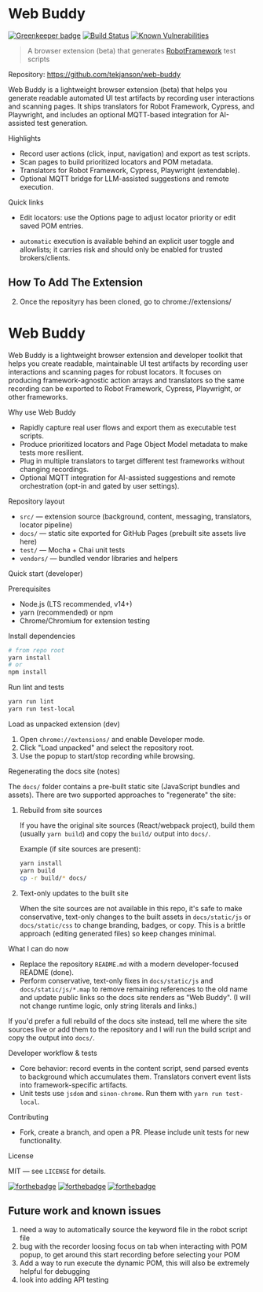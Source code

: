 # Web Buddy
[![Greenkeeper badge](https://badges.greenkeeper.io/tekjanson/WebBuddy.svg)](https://greenkeeper.io/)
[![Build Status](https://travis-ci.org/tekjanson/WebBuddy.svg?branch=master)](https://travis-ci.org/tekjanson/WebBuddy)
[![Known Vulnerabilities](https://snyk.io/test/github/tekjanson/web-buddy/badge.svg?targetFile=package.json)](https://snyk.io/test/github/tekjanson/web-buddy?targetFile=package.json)

> A browser extension (beta) that generates [RobotFramework](http://robotframework.org/) test scripts

Repository: https://github.com/tekjanson/web-buddy

Web Buddy is a lightweight browser extension (beta) that helps you generate readable automated UI test artifacts by recording user interactions and scanning pages. It ships translators for Robot Framework, Cypress, and Playwright, and includes an optional MQTT-based integration for AI-assisted test generation.

Highlights

- Record user actions (click, input, navigation) and export as test scripts.
- Scan pages to build prioritized locators and POM metadata.
- Translators for Robot Framework, Cypress, Playwright (extendable).
- Optional MQTT bridge for LLM-assisted suggestions and remote execution.

Quick links

- Edit locators: use the Options page to adjust locator priority or edit saved POM entries.

- `automatic` execution is available behind an explicit user toggle and allowlists; it carries risk and should only be enabled for trusted brokers/clients.
## How To Add The Extension
2. Once the reposityry has been cloned, go to chrome://extensions/
# Web Buddy

Web Buddy is a lightweight browser extension and developer toolkit that helps you create readable, maintainable UI test artifacts by recording user interactions and scanning pages for robust locators. It focuses on producing framework-agnostic action arrays and translators so the same recording can be exported to Robot Framework, Cypress, Playwright, or other frameworks.

Why use Web Buddy

- Rapidly capture real user flows and export them as executable test scripts.
- Produce prioritized locators and Page Object Model metadata to make tests more resilient.
- Plug in multiple translators to target different test frameworks without changing recordings.
- Optional MQTT integration for AI-assisted suggestions and remote orchestration (opt-in and gated by user settings).

Repository layout

- `src/` — extension source (background, content, messaging, translators, locator pipeline)
- `docs/` — static site exported for GitHub Pages (prebuilt site assets live here)
- `test/` — Mocha + Chai unit tests
- `vendors/` — bundled vendor libraries and helpers

Quick start (developer)

Prerequisites

- Node.js (LTS recommended, v14+)
- yarn (recommended) or npm
- Chrome/Chromium for extension testing

Install dependencies

```bash
# from repo root
yarn install
# or
npm install
```

Run lint and tests

```bash
yarn run lint
yarn run test-local
```

Load as unpacked extension (dev)

1. Open `chrome://extensions/` and enable Developer mode.
2. Click "Load unpacked" and select the repository root.
3. Use the popup to start/stop recording while browsing.

Regenerating the docs site (notes)

The `docs/` folder contains a pre-built static site (JavaScript bundles and assets). There are two supported approaches to "regenerate" the site:

1) Rebuild from site sources

	If you have the original site sources (React/webpack project), build them (usually `yarn build`) and copy the `build/` output into `docs/`.

	Example (if site sources are present):

	```bash
	yarn install
	yarn build
	cp -r build/* docs/
	```

2) Text-only updates to the built site

	When the site sources are not available in this repo, it's safe to make conservative, text-only changes to the built assets in `docs/static/js` or `docs/static/css` to change branding, badges, or copy. This is a brittle approach (editing generated files) so keep changes minimal.

What I can do now

- Replace the repository `README.md` with a modern developer-focused README (done).
- Perform conservative, text-only fixes in `docs/static/js` and `docs/static/js/*.map` to remove remaining references to the old name and update public links so the docs site renders as "Web Buddy". (I will not change runtime logic, only string literals and links.)

If you'd prefer a full rebuild of the docs site instead, tell me where the site sources live or add them to the repository and I will run the build script and copy the output into `docs/`.

Developer workflow & tests

- Core behavior: record events in the content script, send parsed events to background which accumulates them. Translators convert event lists into framework-specific artifacts.
- Unit tests use `jsdom` and `sinon-chrome`. Run them with `yarn run test-local`.

Contributing

- Fork, create a branch, and open a PR. Please include unit tests for new functionality.

License

MIT — see `LICENSE` for details.

[![forthebadge](https://forthebadge.com/images/badges/check-it-out.svg)](https://forthebadge.com)
[![forthebadge](https://forthebadge.com/images/badges/does-not-contain-msg.svg)](https://forthebadge.com)
[![forthebadge](https://forthebadge.com/images/badges/powered-by-water.svg)](https://forthebadge.com)




## Future work and known issues
1. need a way to automatically source the keyword file in the robot script file
2. bug with the recorder loosing focus on tab when interacting with POM popup, to get around this start recording before selecting your POM
3. Add a way to run execute the dynamic POM, this will also be extremely helpful for debugging
4. look into adding API testing